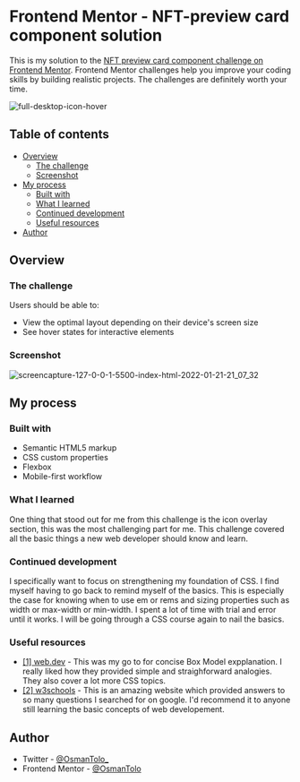 # Frontend Mentor - NFT-preview card component solution

This is my solution to the [NFT preview card component challenge on Frontend Mentor](https://www.frontendmentor.io/challenges/nft-preview-card-component-SbdUL_w0U). Frontend Mentor challenges help you improve your coding skills by building realistic projects. The challenges are definitely worth your time.

![full-desktop-icon-hover](https://user-images.githubusercontent.com/97065151/150601590-b4406950-15ab-47cd-83d9-a2a083b42c21.png)

## Table of contents

- [Overview](#overview)
  - [The challenge](#the-challenge)
  - [Screenshot](#screenshot)
- [My process](#my-process)
  - [Built with](#built-with)
  - [What I learned](#what-i-learned)
  - [Continued development](#continued-development)
  - [Useful resources](#useful-resources)
- [Author](#author)

## Overview

### The challenge

Users should be able to:

- View the optimal layout depending on their device's screen size
- See hover states for interactive elements

### Screenshot

![screencapture-127-0-0-1-5500-index-html-2022-01-21-21_07_32](https://user-images.githubusercontent.com/97065151/150601660-99e830bb-5885-497b-a134-ee37fa645aae.png)

## My process

### Built with

- Semantic HTML5 markup
- CSS custom properties
- Flexbox
- Mobile-first workflow

### What I learned

One thing that stood out for me from this challenge is the icon overlay section, this was the most challenging part for me. This challenge covered all the basic things a new web developer should know and learn.

### Continued development

I specifically want to focus on strengthening my foundation of CSS. I find myself having to go back to remind myself of the basics. This is especially the case for knowing when to use em or rems and sizing properties such as width or max-width or min-width. I spent a lot of time with trial and error until it works. I will be going through a CSS course again to nail the basics.

### Useful resources

- [[1] web.dev](https://web.dev/learn/css/) - This was my go to for concise Box Model expplanation. I really liked how they provided simple and straighforward analogies. They also cover a lot more CSS topics.
- [[2] w3schools](https://www.w3schools.com/) - This is an amazing website which provided answers to so many questions I searched for on google. I'd recommend it to anyone still learning the basic concepts of web developement.

## Author

- Twitter - [@OsmanTolo\_](https://twitter.com/OsmanTolo_)
- Frontend Mentor - [@OsmanTolo](https://www.frontendmentor.io/profile/osmantolo)
